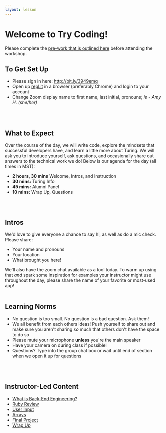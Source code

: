 ```yaml
---
layout: lesson
---
```


# Welcome to Try Coding!

Please complete the [pre-work that is outlined here](./pre-work) before attending the workshop.

## To Get Set Up

- Please sign in here: <a target="blank" href="http://bit.ly/3949emq"> http://bit.ly/3949emq</a>
- Open up <a target="blank" href="https://repl.it/~">repl.it</a> in a browser (preferably Chrome) and login to your account
- Change Zoom display name to first name, last initial, pronouns; _ie - Amy H. (she/her)_
<br>
<br>

## What to Expect

Over the course of the day, we will write code, explore the mindsets that successful developers have, and learn a little more about Turing.  We will ask you to introduce yourself, ask questions, and occasionally share out answers to the technical work we do! Below is our agenda for the day (all times in MST):

- **2 hours, 30 mins** Welcome, Intros, and Instruction
- **30 mins:** Turing Info
- **45 mins:** Alumni Panel
- **10 mins:**  Wrap Up, Questions
<br>
<br>

## Intros

We'd love to give everyone a chance to say hi, as well as do a mic check. Please share:
- Your name and pronouns
- Your location
- What brought you here!

We'll also have the zoom chat available as a tool today. To warm up using that _and_ spark some inspiration for examples your instructor might use throughout the day, please share the name of your favorite or most-used app!
<br>
<br>

## Learning Norms

- No question is too small. No question is a bad question. Ask them!
- We all benefit from each others ideas! Push yourself to share out and make sure you aren't sharing _so_ much that others don't have the space to do so
- Please mute your microphone **unless** you're the main speaker
- Have your camera on during class if possible!
- Questions? Type into the group chat box or wait until end of section when we open it up for questions
<br>
<br>

## Instructor-Led Content

- [What is Back-End Engineering?](./what-is-bee)
- [Ruby Review](./ruby-review)
- [User Input](./user-input)
- [Arrays](./arrays)
- [Final Project](./project)
- [Wrap Up](./wrap-up)